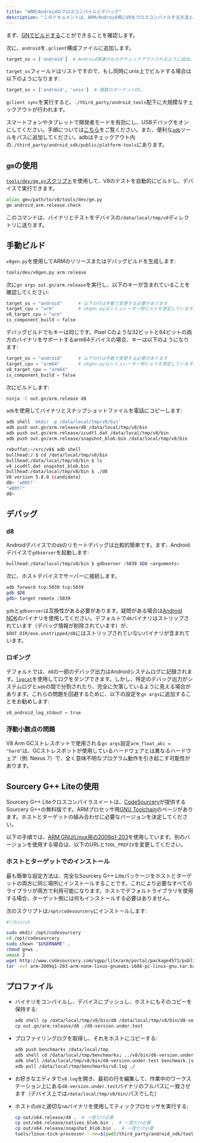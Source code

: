 ```yaml
---
title: "ARM/Androidのクロスコンパイルとデバッグ"
description: "このドキュメントは、ARM/Android用にV8をクロスコンパイルする方法と、それをデバッグする方法を説明します。"
---
```

まず、[GNでビルドする](/docs/build-gn)ことができることを確認します。

次に、`android`を`.gclient`構成ファイルに追加します。

```python
target_os = ['android']  # Android関連のものがチェックアウトされるように追加。
```

`target_os`フィールドはリストですので、もし同時にunix上でビルドする場合は以下のようになります:

```python
target_os = ['android', 'unix']  # 複数のターゲットOS。
```

`gclient sync`を実行すると、`./third_party/android_tools`配下に大規模なチェックアウトが行われます。

スマートフォンやタブレットで開発者モードを有効にし、USBデバッグをオンにしてください。手順については[こちら](https://developer.android.com/studio/run/device.html)をご覧ください。また、便利な[`adb`](https://developer.android.com/studio/command-line/adb.html)ツールをパスに追加してください。adbはチェックアウト内の`./third_party/android_sdk/public/platform-tools`にあります。

## `gm`の使用

[`tools/dev/gm.py`スクリプト](/docs/build-gn#gm)を使用して、V8のテストを自動的にビルドし、デバイスで実行できます。

```bash
alias gm=/path/to/v8/tools/dev/gm.py
gm android_arm.release.check
```

このコマンドは、バイナリとテストをデバイスの`/data/local/tmp/v8`ディレクトリに送ります。

## 手動ビルド

`v8gen.py`を使用してARMのリリースまたはデバッグビルドを生成します:

```bash
tools/dev/v8gen.py arm.release
```

次に`gn args out.gn/arm.release`を実行し、以下のキーが含まれていることを確認してください:

```python
target_os = "android"      # 以下の行は手動で変更する必要があります
target_cpu = "arm"         # v8gen.pyはシミュレーター用ビルドを想定しています。
v8_target_cpu = "arm"
is_component_build = false
```

デバッグビルドでもキーは同じです。Pixel Cのような32ビットと64ビットの両方のバイナリをサポートするarm64デバイスの場合、キーは以下のようになります:

```python
target_os = "android"      # 以下の行は手動で変更する必要があります
target_cpu = "arm64"       # v8gen.pyはシミュレーター用ビルドを想定しています。
v8_target_cpu = "arm64"
is_component_build = false
```

次にビルドします:

```bash
ninja -C out.gn/arm.release d8
```

`adb`を使用してバイナリとスナップショットファイルを電話にコピーします:

```bash
adb shell 'mkdir -p /data/local/tmp/v8/bin'
adb push out.gn/arm.release/d8 /data/local/tmp/v8/bin
adb push out.gn/arm.release/icudtl.dat /data/local/tmp/v8/bin
adb push out.gn/arm.release/snapshot_blob.bin /data/local/tmp/v8/bin
```

```bash
rebuffat:~/src/v8$ adb shell
bullhead:/ $ cd /data/local/tmp/v8/bin
bullhead:/data/local/tmp/v8/bin $ ls
v8 icudtl.dat snapshot_blob.bin
bullhead:/data/local/tmp/v8/bin $ ./d8
V8 version 5.8.0 (candidate)
d8> 'w00t!'
"w00t!"
d8>
```

## デバッグ

### d8

Androidデバイスでの`d8`のリモートデバッグは比較的簡単です。まず、Androidデバイスで`gdbserver`を起動します:

```bash
bullhead:/data/local/tmp/v8/bin $ gdbserver :5039 $D8 <arguments>
```

次に、ホストデバイスでサーバーに接続します。

```bash
adb forward tcp:5039 tcp:5039
gdb $D8
gdb> target remote :5039
```

`gdb`と`gdbserver`は互換性がある必要があります。疑問がある場合は[Android NDK](https://developer.android.com/ndk)のバイナリを使用してください。デフォルトで`d8`バイナリはストリップされています（デバッグ情報が削除されています）が、`$OUT_DIR/exe.unstripped/d8`にはストリップされていないバイナリが含まれています。

### ロギング

デフォルトでは、`d8`の一部のデバッグ出力はAndroidシステムログに記録されます。[`logcat`](https://developer.android.com/studio/command-line/logcat)を使用してログをダンプできます。しかし、特定のデバッグ出力がシステムログと`adb`の間で分割されたり、完全に欠落しているように見える場合があります。これらの問題を回避するために、以下の設定を`gn args`に追加することをお勧めします:

```python
v8_android_log_stdout = true
```

### 浮動小数点の問題

V8 Arm GCストレスボットで使用される`gn args`設定`arm_float_abi = "hard"`は、GCストレスボットが使用しているハードウェアとは異なるハードウェア（例: Nexus 7）で、全く意味不明なプログラム動作を引き起こす可能性があります。

## Sourcery G++ Liteの使用

Sourcery G++ Liteクロスコンパイラスイートは、[CodeSourcery](http://www.codesourcery.com/)が提供するSourcery G++の無料版です。ARMプロセッサ用[GNU Toolchain](http://www.codesourcery.com/sgpp/lite/arm)のページがあります。ホストとターゲットの組み合わせに必要なバージョンを決定してください。

以下の手順では、[ARM GNU/Linux用の2009q1-203](http://www.codesourcery.com/sgpp/lite/arm/portal/release858)を使用しています。別のバージョンを使用する場合は、以下のURLと`TOOL_PREFIX`を変更してください。

### ホストとターゲットでのインストール

最も簡単な設定方法は、完全なSourcery G++ Liteパッケージをホストとターゲットの両方に同じ場所にインストールすることです。これにより必要なすべてのライブラリが両方で利用可能になります。ホストでデフォルトライブラリを使用する場合、ターゲット側には何もインストールする必要はありません。

次のスクリプトは`/opt/codesourcery`にインストールします:

```bash
#!/bin/sh

sudo mkdir /opt/codesourcery
cd /opt/codesourcery
sudo chown "$USERNAME" .
chmod g+ws .
umask 2
wget http://www.codesourcery.com/sgpp/lite/arm/portal/package4571/public/arm-none-linux-gnueabi/arm-2009q1-203-arm-none-linux-gnueabi-i686-pc-linux-gnu.tar.bz2
tar -xvf arm-2009q1-203-arm-none-linux-gnueabi-i686-pc-linux-gnu.tar.bz2
```

## プロファイル

- バイナリをコンパイルし、デバイスにプッシュし、ホストにもそのコピーを保持する:

    ```bash
    adb shell cp /data/local/tmp/v8/bin/d8 /data/local/tmp/v8/bin/d8-version.under.test
    cp out.gn/arm.release/d8 ./d8-version.under.test
    ```

- プロファイリングログを取得し、それをホストにコピーする:

    ```bash
    adb push benchmarks /data/local/tmp
    adb shell cd /data/local/tmp/benchmarks; ../v8/bin/d8-version.under.test run.js --prof
    adb shell /data/local/tmp/v8/bin/d8-version.under.test benchmark.js --prof
    adb pull /data/local/tmp/benchmarks/v8.log ./
    ```

- お好きなエディタで`v8.log`を開き、最初の行を編集して、作業中のワークステーション上にある`d8-version.under.test`バイナリのフルパスに一致させます（デバイス上では`/data/local/tmp/v8/bin/`パスでした）

- ホストの`d8`と適切な`nm`バイナリを使用してティックプロセッサを実行する:

    ```bash
    cp out/x64.release/d8 .  # 一度だけ必要
    cp out/x64.release/natives_blob.bin .  # 一度だけ必要
    cp out/x64.release/snapshot_blob.bin .  # 一度だけ必要
    tools/linux-tick-processor --nm=$(pwd)/third_party/android_ndk/toolchains/arm-linux-androideabi-4.9/prebuilt/linux-x86_64/bin/arm-linux-androideabi-nm
    ```
